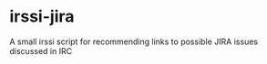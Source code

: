 irssi-jira
==========

A small irssi script for recommending links to possible JIRA issues discussed in IRC
